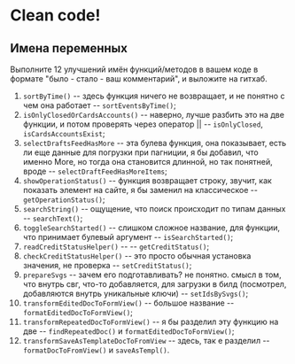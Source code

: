 # Clean code!

## Имена переменных
Выполните 12 улучшений имён функций/методов в вашем коде в формате "было - стало - ваш комментарий", и выложите на гитхаб.

 1. `sortByTime()` -- здесь функция ничего не возвращает, и не понятно с чем она работает -- `sortEventsByTime()`;
 2. `isOnlyClosedOrCardsAccounts()` -- наверно, лучше разбить это на две функции, и потом проверять через оператор || -- `isOnlyClosed`, `isCardsAccountsExist`;
 3. `selectDraftsFeedHasMore` -- эта булева функция, она показывает, есть ли еще данные для погрузки при пагниции, я бы добавил, что именно More, но тогда она становится длинной, но так понятней, вроде  -- `selectDraftFeedHasMoreItems`;
 4. `showOperationStatus()` -- функция возвращает строку, звучит, как показать элемент на сайте, я бы заменил на классическое -- `getOperationStatus()`;
 5. `searchString()` -- ощущение, что поиск происходит по типам данных -- `searchText()`;
 6. `toggleSearchStarted()` -- слишком сложное название, для функции, что принимает булевый аргумент -- `isSearchStarted()`;
 7. `readCreditStatusHelper()` -- -- `getCreditStatus()`;
 8. `checkCreditStatusHelper()` -- это просто обычная установка значения, не проверка -- `setCreditStatus()`;
 9. `prepareSvgs` -- зачем его подготавливать? не понятно. смысл в том, что внутрь свг, что-то добавляется, для загрузки в билд (посмотрел, добавляются внутрь уникальные ключи) -- `setIdsBySvgs()`;
 10. `transformEditedDocToFormView()` -- большое название -- `formatEditedDocToFormView()`;
 11. `transformRepeatedDocToFormView()` -- я бы разделил эту функцию на две -- `findRepeatedDoc()` и `formatEditedDocToFormView()`;
 12. `transformSaveAsTemplateDocToFromView` -- здесь, так е разделил  -- `formatDocToFromView()` и `saveAsTempl()`.
